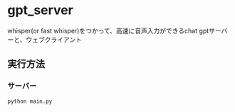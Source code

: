 # gpt_server

whisper(or fast whisper)をつかって、高速に音声入力ができるchat gptサーバーと、ウェブクライアント　

## 実行方法
### サーバー
```python main.py```
